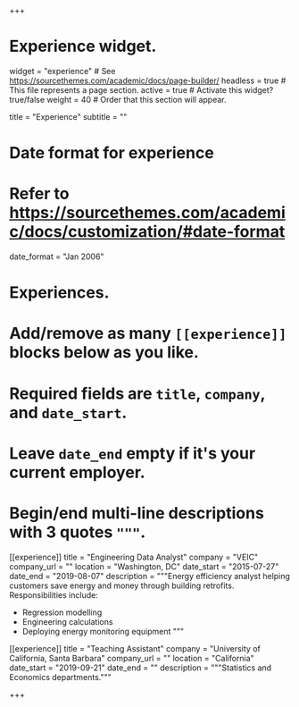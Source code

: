+++
# Experience widget.
widget = "experience"  # See https://sourcethemes.com/academic/docs/page-builder/
headless = true  # This file represents a page section.
active = true  # Activate this widget? true/false
weight = 40  # Order that this section will appear.

title = "Experience"
subtitle = ""

# Date format for experience
#   Refer to https://sourcethemes.com/academic/docs/customization/#date-format
date_format = "Jan 2006"

# Experiences.
#   Add/remove as many `[[experience]]` blocks below as you like.
#   Required fields are `title`, `company`, and `date_start`.
#   Leave `date_end` empty if it's your current employer.
#   Begin/end multi-line descriptions with 3 quotes `"""`.
[[experience]]
  title = "Engineering Data Analyst"
  company = "VEIC"
  company_url = ""
  location = "Washington, DC"
  date_start = "2015-07-27"
  date_end = "2019-08-07"
  description = """Energy efficiency analyst helping customers save energy and money through building retrofits.
  Responsibilities include:
  
  * Regression modelling
  * Engineering calculations
  * Deploying energy monitoring equipment
  """

[[experience]]
  title = "Teaching Assistant"
  company = "University of California, Santa Barbara"
  company_url = ""
  location = "California"
  date_start = "2019-09-21"
  date_end = ""
  description = """Statistics and Economics departments."""

+++
